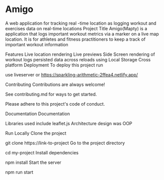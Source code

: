 # Amigo
A web application for tracking real -time location as logging workout and exercises data on real-time locations
Project Title
Amigo(Mapty) is a application that logs important workout metrics via a marker on a live map location. It is for athletes and fitness practitioners to keep a track of important workout information

Features
Live location rendering
Live previews
Side Screen rendering of workout logs
persisted data across reloads using Local Storage
Cross platform
Deployment
To deploy this project run

use liveserver or https://sparkling-arithmetic-2ffea4.netlify.app/

Contributing
Contributions are always welcome!

See contributing.md for ways to get started.

Please adhere to this project's code of conduct.

Documentation
Documentation

Libraries used include leaflet.js Architecture design was OOP

Run Locally
Clone the project

  git clone https://link-to-project
Go to the project directory

  cd my-project
Install dependencies

  npm install
Start the server

  npm run start
